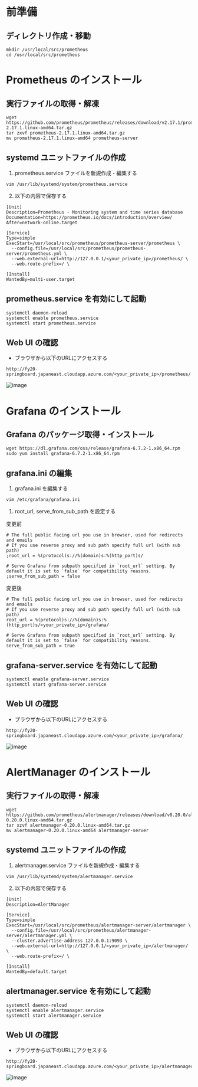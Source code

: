 # 前準備

## ディレクトリ作成・移動

```
mkdir /usr/local/src/prometheus
cd /usr/local/src/prometheus
```

# Prometheus のインストール

## 実行ファイルの取得・解凍

```
wget https://github.com/prometheus/prometheus/releases/download/v2.17.1/prometheus-2.17.1.linux-amd64.tar.gz
tar zxvf prometheus-2.17.1.linux-amd64.tar.gz
mv prometheus-2.17.1.linux-amd64 prometheus-server
```

## systemd ユニットファイルの作成

1. prometheus.service ファイルを新規作成・編集する

```
vim /usr/lib/systemd/system/prometheus.service
```

2. 以下の内容で保存する

```
[Unit]
Description=Prometheus - Monitoring system and time series database
Documentation=https://prometheus.io/docs/introduction/overview/
After=network-online.target

[Service]
Type=simple
ExecStart=/usr/local/src/prometheus/prometheus-server/prometheus \
  --config.file=/usr/local/src/prometheus/prometheus-server/prometheus.yml \
  --web.external-url=http://127.0.0.1/<your_private_ip>/prometheus/ \
  --web.route-prefix=/ \

[Install]
WantedBy=multi-user.target
```

## prometheus.service を有効にして起動

```
systemctl daemon-reload
systemctl enable prometheus.service
systemctl start prometheus.service
```

## Web UI の確認

- ブラウザから以下のURLにアクセスする

```
http://fy20-springboard.japaneast.cloudapp.azure.com/<your_private_ip>/prometheus/
```

![image](https://user-images.githubusercontent.com/63433549/79302922-985ef200-7f28-11ea-9b36-49a0292133c9.png)

# Grafana のインストール

## Grafana のパッケージ取得・インストール

```
wget https://dl.grafana.com/oss/release/grafana-6.7.2-1.x86_64.rpm
sudo yum install grafana-6.7.2-1.x86_64.rpm
```

## grafana.ini の編集

1. grafana.ini を編集する

```
vim /etc/grafana/grafana.ini
```

1. root_url, serve_from_sub_path を設定する

変更前

```
# The full public facing url you use in browser, used for redirects and emails
# If you use reverse proxy and sub path specify full url (with sub path)
;root_url = %(protocol)s://%(domain)s:%(http_port)s/

# Serve Grafana from subpath specified in `root_url` setting. By default it is set to `false` for compatibility reasons.
;serve_from_sub_path = false
```

変更後

```
# The full public facing url you use in browser, used for redirects and emails
# If you use reverse proxy and sub path specify full url (with sub path)
root_url = %(protocol)s://%(domain)s:%(http_port)s/<your_private_ip>/grafana/

# Serve Grafana from subpath specified in `root_url` setting. By default it is set to `false` for compatibility reasons.
serve_from_sub_path = true
```

## grafana-server.service を有効にして起動

```
systemctl enable grafana-server.service
systemctl start grafana-server.service
```

## Web UI の確認

- ブラウザから以下のURLにアクセスする

```
http://fy20-springboard.japaneast.cloudapp.azure.com/<your_private_ip>/grafana/
```

![image](https://user-images.githubusercontent.com/63433549/79311201-09f26c80-7f38-11ea-81e2-e2fe6028ce2a.png)

# AlertManager のインストール

## 実行ファイルの取得・解凍

```
wget https://github.com/prometheus/alertmanager/releases/download/v0.20.0/alertmanager-0.20.0.linux-amd64.tar.gz
tar xzvf alertmanager-0.20.0.linux-amd64.tar.gz
mv alertmanager-0.20.0.linux-amd64 alertmanager-server
```

## systemd ユニットファイルの作成

1. alertmanager.service ファイルを新規作成・編集する

```
vim /usr/lib/systemd/system/alertmanager.service
```

2. 以下の内容で保存する

```
[Unit]
Description=AlertManager

[Service]
Type=simple
ExecStart=/usr/local/src/prometheus/alertmanager-server/alertmanager \
  --config.file=/usr/local/src/prometheus/alertmanager-server/alertmanager.yml \
  --cluster.advertise-address 127.0.0.1:9093 \
  --web.external-url=http://127.0.0.1/<your_private_ip>/alertmanager/ \
  --web.route-prefix=/ \

[Install]
WantedBy=default.target
```

## alertmanager.service を有効にして起動

```
systemctl daemon-reload
systemctl enable alertmanager.service
systemctl start alertmanager.service
```

## Web UI の確認

- ブラウザから以下のURLにアクセスする

```
http://fy20-springboard.japaneast.cloudapp.azure.com/<your_private_ip>/alertmanager/
```

![image](https://user-images.githubusercontent.com/63433549/79322134-5b562800-7f47-11ea-8154-36d3aaac0ff8.png)
